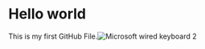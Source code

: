 # Hello world 
This is my first GitHub File.![Microsoft wired keyboard 2](https://github.com/user-attachments/assets/d3e978b0-aac0-4b0e-972f-680481ec782f)
